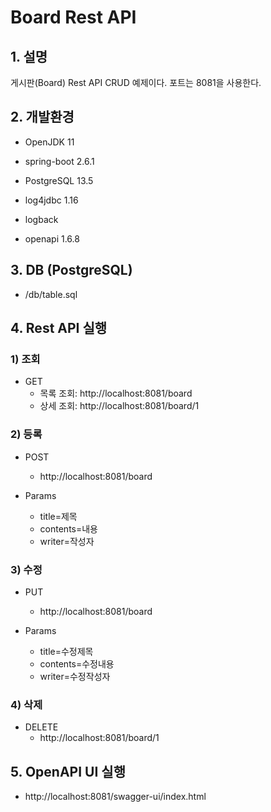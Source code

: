 # Board Rest API

## 1. 설명
게시판(Board) Rest API CRUD 예제이다. 포트는 8081을 사용한다.

## 2. 개발환경

* OpenJDK 11

* spring-boot 2.6.1

* PostgreSQL 13.5

* log4jdbc 1.16

* logback

* openapi 1.6.8

## 3. DB (PostgreSQL)

* /db/table.sql

## 4. Rest API 실행

### 1) 조회

* GET
  - 목록 조회: http://localhost:8081/board
  - 상세 조회: http://localhost:8081/board/1

### 2) 등록

* POST
  - http://localhost:8081/board

* Params
  - title=제목
  - contents=내용
  - writer=작성자

### 3) 수정

* PUT
  - http://localhost:8081/board

* Params
  - title=수정제목
  - contents=수정내용
  - writer=수정작성자

### 4) 삭제

* DELETE
  - http://localhost:8081/board/1


## 5. OpenAPI UI 실행

* http://localhost:8081/swagger-ui/index.html

